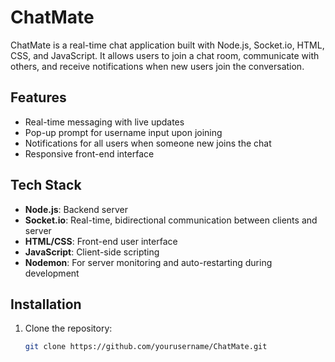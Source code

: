 # ChatMate

ChatMate is a real-time chat application built with Node.js, Socket.io, HTML, CSS, and JavaScript. It allows users to join a chat room, communicate with others, and receive notifications when new users join the conversation. 

## Features

- Real-time messaging with live updates
- Pop-up prompt for username input upon joining
- Notifications for all users when someone new joins the chat
- Responsive front-end interface

## Tech Stack

- **Node.js**: Backend server
- **Socket.io**: Real-time, bidirectional communication between clients and server
- **HTML/CSS**: Front-end user interface
- **JavaScript**: Client-side scripting
- **Nodemon**: For server monitoring and auto-restarting during development

## Installation

1. Clone the repository:
   ```bash
   git clone https://github.com/yourusername/ChatMate.git

